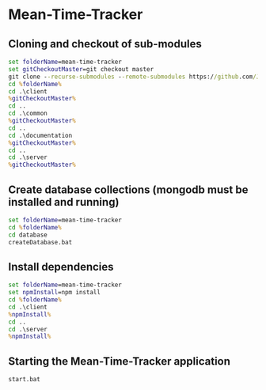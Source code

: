 # Mean-Time-Tracker

## Cloning and checkout of sub-modules
```bat
set folderName=mean-time-tracker
set gitCheckoutMaster=git checkout master
git clone --recurse-submodules --remote-submodules https://github.com/JensUngerer/mean-time-tracker.git %folderName%
cd %folderName%
cd .\client
%gitCheckoutMaster%
cd ..
cd .\common
%gitCheckoutMaster%
cd ..
cd .\documentation
%gitCheckoutMaster%
cd ..
cd .\server
%gitCheckoutMaster%
```
## Create database collections (mongodb must be installed and running)
```bat
set folderName=mean-time-tracker
cd %folderName%
cd database
createDatabase.bat
```

## Install dependencies
```bat
set folderName=mean-time-tracker
set npmInstall=npm install
cd %folderName%
cd .\client
%npmInstall%
cd ..
cd .\server
%npmInstall%
```

## Starting the Mean-Time-Tracker application
```console
start.bat
```